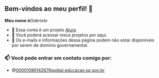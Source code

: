 ## Bem-vindos ao meu perfil! 💮


**Meu nome é**_Gabriela_

- 🔭 Essa conta é um projeto [Alura](https://www.alura.com.br)
- 📧 Você poderá acessar meus projetos por aqui.
- 💬 Os e-mails e informações dessa página podem não estar disponíveis por serem de domínio governamental.
  
### 📫 Você pode entrar em contato comigo por:

-   @00001086142676sp@al.educacao.sp.gov.br
